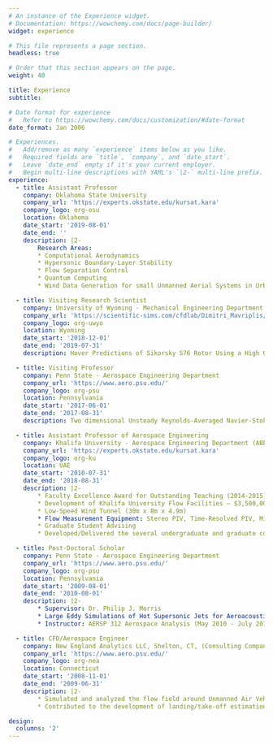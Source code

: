 ```yaml
---
# An instance of the Experience widget.
# Documentation: https://wowchemy.com/docs/page-builder/
widget: experience

# This file represents a page section.
headless: true

# Order that this section appears on the page.
weight: 40

title: Experience
subtitle:

# Date format for experience
#   Refer to https://wowchemy.com/docs/customization/#date-format
date_format: Jan 2006

# Experiences.
#   Add/remove as many `experience` items below as you like.
#   Required fields are `title`, `company`, and `date_start`.
#   Leave `date_end` empty if it's your current employer.
#   Begin multi-line descriptions with YAML's `|2-` multi-line prefix.
experience:
  - title: Assistant Professor
    company: Oklahoma State University
    company_url: 'https://experts.okstate.edu/kursat.kara'
    company_logo: org-osu
    location: Oklahoma
    date_start: '2019-08-01'
    date_end: ''
    description: |2-
        Research Areas:
        * Computational Aerodynamics
        * Hypersonic Boundary-Layer Stability
        * Flow Separation Control
        * Quantum Computing
        * Wind Data Generation for small Unmanned Aerial Systems in Urban Spaces

  - title: Visiting Research Scientist
    company: University of Wyoming - Mechanical Engineering Department
    company_url: 'https://scientific-sims.com/cfdlab/Dimitri_Mavriplis/HOME/assets/papers/AIAA-2020-S76ROTOR.pdf'
    company_logo: org-uwyo
    location: Wyoming
    date_start: '2018-12-01'
    date_end: '2019-07-31'
    description: Hover Predictions of Sikorsky S76 Rotor Using a High Order Discontinuous Galerkin Off-Body Discretization.

  - title: Visiting Professor
    company: Penn State - Aerospace Engineering Department
    company_url: 'https://www.aero.psu.edu/'
    company_logo: org-psu
    location: Pennsylvania
    date_start: '2017-06-01'
    date_end: '2017-08-31'
    description: Two dimensional Unsteady Reynolds-Averaged Navier-Stokes simulations of a Sweeping Jet Actuator over a NASA Wall Mounted Hump model for flow separation control.

  - title: Assistant Professor of Aerospace Engineering
    company: Khalifa University - Aerospace Engineering Department (ABET Accredited)
    company_url: 'https://experts.okstate.edu/kursat.kara'
    company_logo: org-ku
    location: UAE
    date_start: '2010-07-31'
    date_end: '2018-08-31'
    description: |2-
        * Faculty Excellence Award for Outstanding Teaching (2014-2015)
        * Development of Khalifa University Flow Facilities – $3,500,000
        * Low-Speed Wind Tunnel (30m x 8m x 4.9m) 
        * Flow Measurement Equipment: Stereo PIV, Time-Resolved PIV, Mini - Laser Doppler Anemometry, Hot-wire Anemometry, Optic Tables, Traverse System, and Force/Moment Balance
        * Graduate Student Advising
        * Developed/Delivered the several undergraduate and graduate courses

  - title: Post-Doctoral Scholar
    company: Penn State - Aerospace Engineering Department
    company_url: 'https://www.aero.psu.edu/'
    company_logo: org-psu
    location: Pennsylvania
    date_start: '2009-08-01'
    date_end: '2010-08-01'
    description: |2-
        * Supervisor: Dr. Philip J. Morris
        * Large Eddy Simulations of Hot Supersonic Jets for Aeroacoustics DOD-Navy-STTR-Contract Number: N68335-09-C-0370
        * Instructor: AERSP 312 Aerospace Analysis (May 2010 - July 2010)

  - title: CFD/Aerospace Engineer
    company: New England Analytics LLC, Shelton, CT, (Consulting Company to Sikorsky Aircraft Corp.)
    company_url: 'https://www.aero.psu.edu/'
    company_logo: org-nea
    location: Connecticut
    date_start: '2008-11-01'
    date_end: '2009-06-31'
    description: |2-
        * Simulated and analyzed the flow field around Unmanned Air Vehicle and computed variations of aerodynamic parameters with respect to the angle of attack using ANSYS Fluent.
        * Contributed to the development of landing/take-off estimation model based on flight dynamics equations using sensor measurement data. Tested the model in Matlab.

design:
  columns: '2'
---
```


